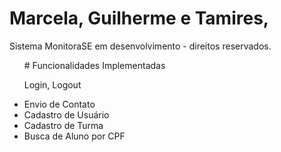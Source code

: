 <h1>Marcela, Guilherme e Tamires,</h1>

Sistema MonitoraSE em desenvolvimento - direitos reservados. 

<ul> # Funcionalidades Implementadas
<p>Login, Logout
<li>Envio de Contato</li>
<li>Cadastro de Usuário</li>
<li>Cadastro de Turma</li>
<li>Busca de Aluno por CPF</li>
</ul>
